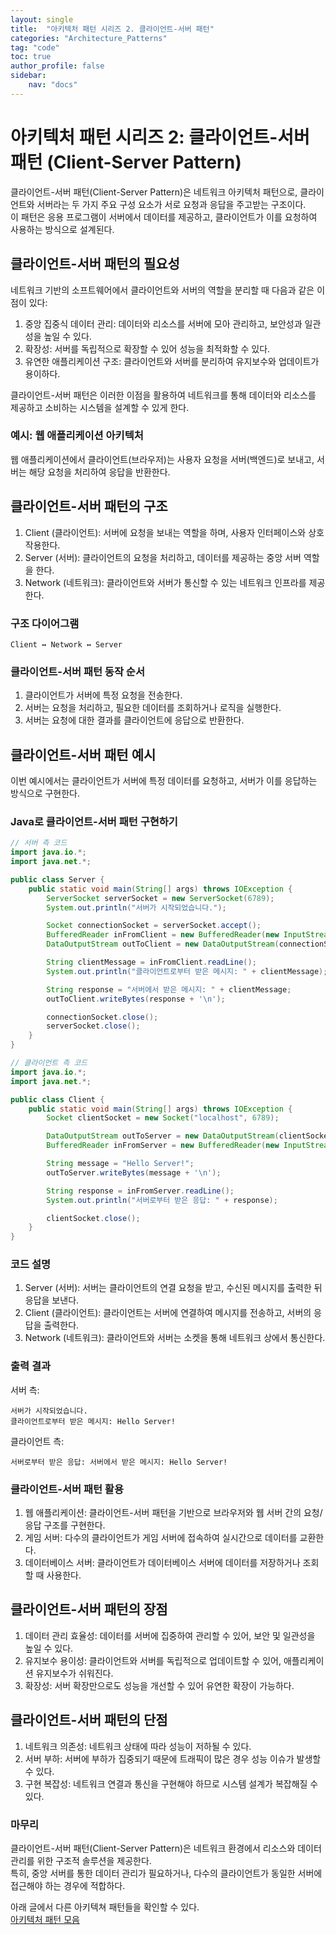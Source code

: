 ```yaml
---
layout: single
title:  "아키텍처 패턴 시리즈 2. 클라이언트-서버 패턴"
categories: "Architecture_Patterns"
tag: "code"
toc: true
author_profile: false
sidebar:
    nav: "docs"
---
```


# 아키텍처 패턴 시리즈 2: 클라이언트-서버 패턴 (Client-Server Pattern)

클라이언트-서버 패턴(Client-Server Pattern)은 네트워크 아키텍처 패턴으로, 클라이언트와 서버라는 두 가지 주요 구성 요소가 서로 요청과 응답을 주고받는 구조이다.  
이 패턴은 응용 프로그램이 서버에서 데이터를 제공하고, 클라이언트가 이를 요청하여 사용하는 방식으로 설계된다.  

## 클라이언트-서버 패턴의 필요성

네트워크 기반의 소프트웨어에서 클라이언트와 서버의 역할을 분리할 때 다음과 같은 이점이 있다:  

1. 중앙 집중식 데이터 관리: 데이터와 리소스를 서버에 모아 관리하고, 보안성과 일관성을 높일 수 있다.  
2. 확장성: 서버를 독립적으로 확장할 수 있어 성능을 최적화할 수 있다.  
3. 유연한 애플리케이션 구조: 클라이언트와 서버를 분리하여 유지보수와 업데이트가 용이하다.  

클라이언트-서버 패턴은 이러한 이점을 활용하여 네트워크를 통해 데이터와 리소스를 제공하고 소비하는 시스템을 설계할 수 있게 한다.

### 예시: 웹 애플리케이션 아키텍처

웹 애플리케이션에서 클라이언트(브라우저)는 사용자 요청을 서버(백엔드)로 보내고, 서버는 해당 요청을 처리하여 응답을 반환한다.  

## 클라이언트-서버 패턴의 구조  

1. Client (클라이언트): 서버에 요청을 보내는 역할을 하며, 사용자 인터페이스와 상호작용한다.
2. Server (서버): 클라이언트의 요청을 처리하고, 데이터를 제공하는 중앙 서버 역할을 한다.
3. Network (네트워크): 클라이언트와 서버가 통신할 수 있는 네트워크 인프라를 제공한다.

### 구조 다이어그램

```
Client ↔ Network ↔ Server
```

### 클라이언트-서버 패턴 동작 순서

1. 클라이언트가 서버에 특정 요청을 전송한다.
2. 서버는 요청을 처리하고, 필요한 데이터를 조회하거나 로직을 실행한다.
3. 서버는 요청에 대한 결과를 클라이언트에 응답으로 반환한다.

## 클라이언트-서버 패턴 예시

이번 예시에서는 클라이언트가 서버에 특정 데이터를 요청하고, 서버가 이를 응답하는 방식으로 구현한다.

### Java로 클라이언트-서버 패턴 구현하기

```java
// 서버 측 코드
import java.io.*;
import java.net.*;

public class Server {
    public static void main(String[] args) throws IOException {
        ServerSocket serverSocket = new ServerSocket(6789);
        System.out.println("서버가 시작되었습니다.");

        Socket connectionSocket = serverSocket.accept();
        BufferedReader inFromClient = new BufferedReader(new InputStreamReader(connectionSocket.getInputStream()));
        DataOutputStream outToClient = new DataOutputStream(connectionSocket.getOutputStream());

        String clientMessage = inFromClient.readLine();
        System.out.println("클라이언트로부터 받은 메시지: " + clientMessage);

        String response = "서버에서 받은 메시지: " + clientMessage;
        outToClient.writeBytes(response + '\n');

        connectionSocket.close();
        serverSocket.close();
    }
}
```

```java
// 클라이언트 측 코드
import java.io.*;
import java.net.*;

public class Client {
    public static void main(String[] args) throws IOException {
        Socket clientSocket = new Socket("localhost", 6789);

        DataOutputStream outToServer = new DataOutputStream(clientSocket.getOutputStream());
        BufferedReader inFromServer = new BufferedReader(new InputStreamReader(clientSocket.getInputStream()));

        String message = "Hello Server!";
        outToServer.writeBytes(message + '\n');

        String response = inFromServer.readLine();
        System.out.println("서버로부터 받은 응답: " + response);

        clientSocket.close();
    }
}
```

### 코드 설명

1. Server (서버): 서버는 클라이언트의 연결 요청을 받고, 수신된 메시지를 출력한 뒤 응답을 보낸다.
2. Client (클라이언트): 클라이언트는 서버에 연결하여 메시지를 전송하고, 서버의 응답을 출력한다.
3. Network (네트워크): 클라이언트와 서버는 소켓을 통해 네트워크 상에서 통신한다.

### 출력 결과

서버 측:
```
서버가 시작되었습니다.
클라이언트로부터 받은 메시지: Hello Server!
```

클라이언트 측:
```
서버로부터 받은 응답: 서버에서 받은 메시지: Hello Server!
```

### 클라이언트-서버 패턴 활용

1. 웹 애플리케이션: 클라이언트-서버 패턴을 기반으로 브라우저와 웹 서버 간의 요청/응답 구조를 구현한다.  
2. 게임 서버: 다수의 클라이언트가 게임 서버에 접속하여 실시간으로 데이터를 교환한다.  
3. 데이터베이스 서버: 클라이언트가 데이터베이스 서버에 데이터를 저장하거나 조회할 때 사용한다.

## 클라이언트-서버 패턴의 장점

1. 데이터 관리 효율성: 데이터를 서버에 집중하여 관리할 수 있어, 보안 및 일관성을 높일 수 있다.
2. 유지보수 용이성: 클라이언트와 서버를 독립적으로 업데이트할 수 있어, 애플리케이션 유지보수가 쉬워진다.
3. 확장성: 서버 확장만으로도 성능을 개선할 수 있어 유연한 확장이 가능하다.

## 클라이언트-서버 패턴의 단점

1. 네트워크 의존성: 네트워크 상태에 따라 성능이 저하될 수 있다.
2. 서버 부하: 서버에 부하가 집중되기 때문에 트래픽이 많은 경우 성능 이슈가 발생할 수 있다.
3. 구현 복잡성: 네트워크 연결과 통신을 구현해야 하므로 시스템 설계가 복잡해질 수 있다.

### 마무리

클라이언트-서버 패턴(Client-Server Pattern)은 네트워크 환경에서 리소스와 데이터 관리를 위한 구조적 솔루션을 제공한다.  
특히, 중앙 서버를 통한 데이터 관리가 필요하거나, 다수의 클라이언트가 동일한 서버에 접근해야 하는 경우에 적합하다.  

아래 글에서 다른 아키텍쳐 패턴들을 확인할 수 있다.  
[아키텍처 패턴 모음](https://gihak111.github.io/architecture_patterns/2024/12/04/Type_of_Architecture_Patterns_upload.html)  
